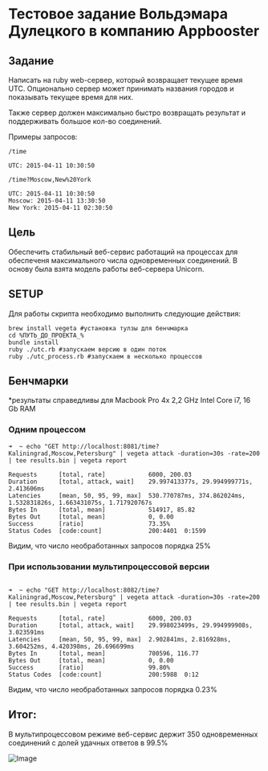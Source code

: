 # Тестовое задание Вольдэмара Дулецкого в компанию Appbooster

## Задание

Написать на ruby web-сервер, который возвращает текущее время UTC. Опционально сервер может принимать названия городов и показывать текущее время для них.

Также сервер должен максимально быстро возвращать результат и поддерживать большое кол-во соединений.  

Примеры запросов:
```
/time

UTC: 2015-04-11 10:30:50

/time?Moscow,New%20York

UTC: 2015-04-11 10:30:50
Moscow: 2015-04-11 13:30:50
New York: 2015-04-11 02:30:50
```

## Цель

Обеспечить стабильный веб-сервис работащий на процессах для обеспеченя максимального числа одновременных соединений. В основу была взята модель работы веб-сервера Unicorn.

## SETUP


Для работы скрипта необходимо выполнить следующие действия:

```
brew install vegeta #установка тулзы для бенчмарка
cd %ПУТЬ_ДО_ПРОЕКТА_%
bundle install
ruby ./utc.rb #запускаем версию в один поток
ruby ./utc_process.rb #запускаем в несколько процессов
```


## Бенчмарки
   *результаты справедливы для Macbook Pro 4x 2,2 GHz Intel Core i7, 16 Gb RAM

### Одним процессом


```
➜  ~ echo "GET http://localhost:8081/time?Kaliningrad,Moscow,Petersburg" | vegeta attack -duration=30s -rate=200 | tee results.bin | vegeta report

Requests      [total, rate]            6000, 200.03
Duration      [total, attack, wait]    29.997413377s, 29.994999771s, 2.413606ms
Latencies     [mean, 50, 95, 99, max]  530.770787ms, 374.862024ms, 1.532831826s, 1.663431075s, 1.717920767s
Bytes In      [total, mean]            514917, 85.82
Bytes Out     [total, mean]            0, 0.00
Success       [ratio]                  73.35%
Status Codes  [code:count]             200:4401  0:1599
```

Видим, что число необработанных запросов порядка 25%

### При использовании мультипроцессовой версии 

```

➜  ~ echo "GET http://localhost:8082/time?Kaliningrad,Moscow,Petersburg" | vegeta attack -duration=30s -rate=200 | tee results.bin | vegeta report

Requests      [total, rate]            6000, 200.03
Duration      [total, attack, wait]    29.998023499s, 29.994999908s, 3.023591ms
Latencies     [mean, 50, 95, 99, max]  2.902841ms, 2.816928ms, 3.604252ms, 4.420398ms, 26.696699ms
Bytes In      [total, mean]            700596, 116.77
Bytes Out     [total, mean]            0, 0.00
Success       [ratio]                  99.80%
Status Codes  [code:count]             200:5988  0:12
```

Видим, что число необработанных запросов порядка 0.23%

## Итог:
В мультипроцессовом режиме веб-сервис держит 350 одновременных соединений с долей удачных ответов в 99.5%
 
![Image](https://media.giphy.com/media/JBysUxnowXxS0/giphy.gif)